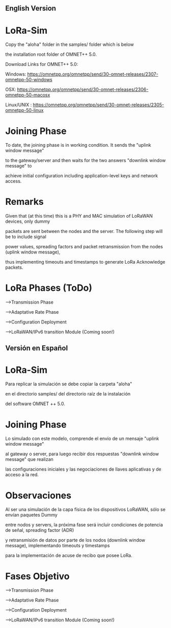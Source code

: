 ## English Version

#  LoRa-Sim

Copy the "aloha" folder in the samples/ folder which is below

the installation root folder of OMNET++ 5.0. 

Download Links for OMNET++ 5.0:

Windows: https://omnetpp.org/omnetpp/send/30-omnet-releases/2307-omnetpp-50-windows

OSX: https://omnetpp.org/omnetpp/send/30-omnet-releases/2306-omnetpp-50-macosx

Linux/UNIX : https://omnetpp.org/omnetpp/send/30-omnet-releases/2305-omnetpp-50-linux
# Joining Phase

To date, the joining phase is in working condition. It sends the "uplink window message"

to the gateway/server and then waits for the two answers "downlink window message" to 

achieve initial configuration including application-level keys and network access.

# Remarks

Given that (at this time) this is a PHY and MAC simulation of LoRaWAN devices, only dummy

packets are sent between the nodes and the server. The following step will be to include signal

power values, spreading factors and packet retransmission from the nodes (uplink window message),

thus implementing timeouts and timestamps to generate LoRa Acknowledge packets.


# LoRa Phases (ToDo)

-->Transmission Phase

-->Adaptative Rate Phase

-->Configuration Deployment

-->LoRaWAN/IPv6 transition Module (Coming soon!)


## Versión en Español

#  LoRa-Sim

Para replicar la simulación se debe copiar la carpeta "aloha"

en el directorio samples/ del directorio raíz de la instalación

del software OMNET ++ 5.0.

# Joining Phase

Lo simulado con este modelo, comprende el envío de un mensaje "uplink window message"

al gateway o server, para luego recibir dos respuestas "downlink window message" que realizan

las configuraciones iniciales y las negociaciones de llaves aplicativas y de acceso a la red.

# Observaciones

Al ser una simulación de la capa física de los dispositivos LoRaWAN, sólo se envían paquetes Dummy

entre nodos y servers, la próxima fase será incluir condiciones de potencia de señal, spreading factor (ADR)

y retransmisión de datos por parte de los nodos (downlink window message), implementando timeouts y timestamps

para la implementación de acuse de recibo que posee LoRa.

# Fases Objetivo

-->Transmission Phase

-->Adaptative Rate Phase

-->Configuration Deployment

-->LoRaWAN/IPv6 transition Module (Coming soon!)
